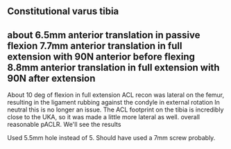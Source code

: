 Constitutional varus tibia
--
about 6.5mm anterior translation in passive flexion
7.7mm anterior translation in full extension with 90N anterior before flexing
8.8mm anterior translation in full extension with 90N after extension
---
About 10 deg of flexion in full extension
ACL recon was lateral on the femur, resulting in the ligament rubbing against the condyle in external rotation
In neutral this is no longer an issue.
The ACL footprint on the tibia is incredibly close to the UKA, so it was made a little more lateral as well.
overall reasonable pACLR. We'll see the results

Used 5.5mm hole instead of 5. Should have used a 7mm screw probably.
